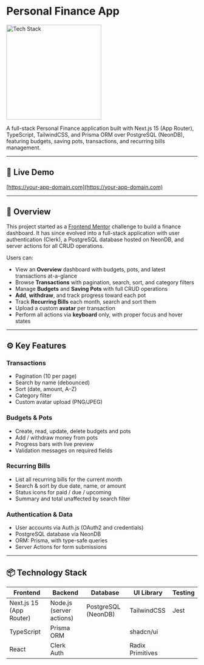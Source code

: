 # Personal Finance App

<img src="https://img.shields.io/badge/stack-Next.js%20%7C%20TypeScript%20%7C%20TailwindCSS-000?logo=next.js&logoColor=white&labelColor=000000&color=007ACC" alt="Tech Stack" width="250" />

A full-stack Personal Finance application built with Next.js 15 (App Router), TypeScript, TailwindCSS, and Prisma ORM over PostgreSQL (NeonDB), featuring budgets, saving pots, transactions, and recurring bills management.

---

## 🔗 Live Demo

[https://your-app-domain.com](https://your-app-domain.com)

---

## 🚀 Overview

This project started as a [Frontend Mentor](https://www.frontendmentor.io/) challenge to build a finance dashboard. It has since evolved into a full-stack application with user authentication (Clerk), a PostgreSQL database hosted on NeonDB, and server actions for all CRUD operations.

Users can:

- View an **Overview** dashboard with budgets, pots, and latest transactions at-a-glance
- Browse **Transactions** with pagination, search, sort, and category filters
- Manage **Budgets** and **Saving Pots** with full CRUD operations
- **Add**, **withdraw**, and track progress toward each pot
- Track **Recurring Bills** each month, search and sort them
- Upload a custom **avatar** per transaction
- Perform all actions via **keyboard** only, with proper focus and hover states

---

## ⚙️ Key Features

### Transactions

- Pagination (10 per page)
- Search by name (debounced)
- Sort (date, amount, A–Z)
- Category filter
- Custom avatar upload (PNG/JPEG)

### Budgets & Pots

- Create, read, update, delete budgets and pots
- Add / withdraw money from pots
- Progress bars with live preview
- Validation messages on required fields

### Recurring Bills

- List all recurring bills for the current month
- Search & sort by due date, name, or amount
- Status icons for paid / due / upcoming
- Summary and total unaffected by search filter

### Authentication & Data

- User accounts via Auth.js (OAuth2 and credentials)
- PostgreSQL database via NeonDB
- ORM: Prisma, with type-safe queries
- Server Actions for form submissions

---

## 📦 Technology Stack

| Frontend                | Backend                  | Database            | UI Library       | Testing |
| ----------------------- | ------------------------ | ------------------- | ---------------- | ------- |
| Next.js 15 (App Router) | Node.js (server actions) | PostgreSQL (NeonDB) | TailwindCSS      | Jest    |
| TypeScript              | Prisma ORM               |                     | shadcn/ui        |         |
| React                   | Clerk Auth               |                     | Radix Primitives |         |

